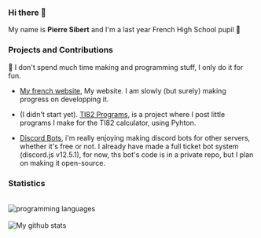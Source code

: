 ### Hi there 👋
My name is **Pierre Sibert** and I'm a last year French High School pupil 🏢

### Projects and Contributions
📍 I don't spend much time making and programming stuff, I only do it for fun.

  - [My french website](https://pierronus.com), My website. I am slowly (but surely) making progress on developping it.
  
  -  (I didn't start yet).
     [TI82 Programs](https://github.com/Pierronus/ti-calculator-programs), is a project where I post little programs I make for the TI82 calculator, using Pyhton.
     
  - [Discord Bots](https://github.com/Pierronus/discord-bots), i'm really enjoying making discord bots for other servers, whether it's free or not. I already have made a full  ticket bot system (discord.js v12.5.1), for now, ths bot's code is in a private repo, but I plan on making it open-source.
     
### Statistics
<br>![programming languages](https://github-readme-stats.vercel.app/api/top-langs/?username=pierronus&hide=stars&theme=dark&show_icons=true&layout=compact)
<br />
<br />
![My github stats](https://github-readme-stats.vercel.app/api?username=pierronus&hide=stars&theme=dark&show_icons=true)
